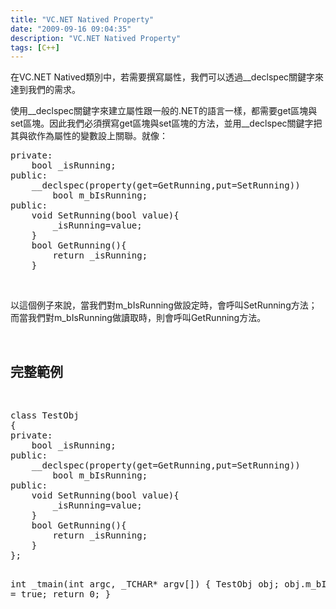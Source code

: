 ```yaml
---
title: "VC.NET Natived Property"
date: "2009-09-16 09:04:35"
description: "VC.NET Natived Property"
tags: [C++]
---
```


<p>
	在VC.NET Natived類別中，若需要撰寫屬性，我們可以透過__declspec關鍵字來達到我們的需求。</p>
<p>
	使用__declspec關鍵字來建立屬性跟一般的.NET的語言一樣，都需要get區塊與set區塊。因此我們必須撰寫get區塊與set區塊的方法，並用__declspec關鍵字把其與欲作為屬性的變數設上關聯。就像：</p>
<div class="wlWriterEditableSmartContent" id="scid:812469c5-0cb0-4c63-8c15-c81123a09de7:f9208f94-2ef3-4761-8c50-acc7a2086c87" style="padding-bottom: 0px; margin: 0px; padding-left: 0px; padding-right: 0px; display: inline; float: none; padding-top: 0px">
	<pre class="c#:nocontrols" name="code">
private:
	bool _isRunning;
public:
	__declspec(property(get=GetRunning,put=SetRunning))
		bool m_bIsRunning;
public:
	void SetRunning(bool value){
		_isRunning=value;
	}
	bool GetRunning(){
		return _isRunning;
	}</pre>
</div>
<p>
	 </p>
<p>
	以這個例子來說，當我們對m_bIsRunning做設定時，會呼叫SetRunning方法；而當我們對m_bIsRunning做讀取時，則會呼叫GetRunning方法。</p>
<p>
	 </p>
<h2>
	完整範例</h2>
<p>
	 </p>
<div class="wlWriterEditableSmartContent" id="scid:812469c5-0cb0-4c63-8c15-c81123a09de7:29000abe-e975-4ad1-9b34-b9d8e3be1552" style="padding-bottom: 0px; margin: 0px; padding-left: 0px; padding-right: 0px; display: inline; float: none; padding-top: 0px">
	<pre class="c:nocontrols" name="code">
class TestObj
{
private:
	bool _isRunning;
public:
	__declspec(property(get=GetRunning,put=SetRunning))
		bool m_bIsRunning;
public:
	void SetRunning(bool value){
		_isRunning=value;
	}
	bool GetRunning(){
		return _isRunning;
	}
};

int _tmain(int argc, _TCHAR* argv[])
{
	TestObj obj;
	obj.m_bIsRunning = true;
	return 0;
}</pre>
</div>
